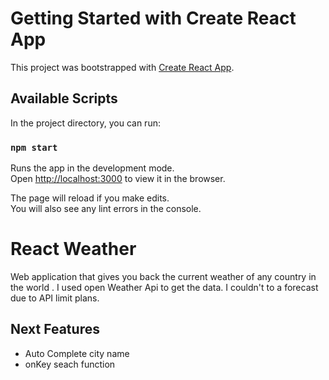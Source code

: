 # Getting Started with Create React App

This project was bootstrapped with [Create React App](https://github.com/facebook/create-react-app).

## Available Scripts

In the project directory, you can run:

### `npm start`

Runs the app in the development mode.\
Open [http://localhost:3000](http://localhost:3000) to view it in the browser.

The page will reload if you make edits.\
You will also see any lint errors in the console.


# React Weather

Web application that gives you back the current weather of any country in the world . I used open Weather Api to get the data. I couldn't to a forecast due to API limit plans.

## Next Features
- Auto Complete city name
- onKey seach function